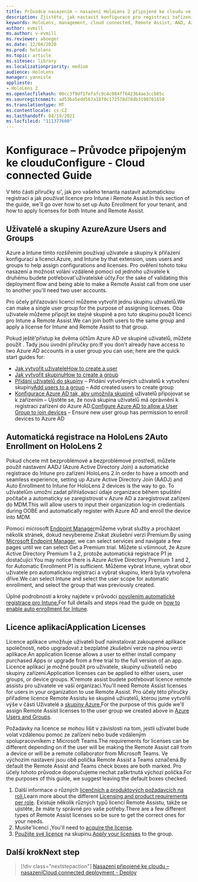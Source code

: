 ```yaml
---
title: Průvodce nasazením – nasazení HoloLens 2 připojené ke cloudu ve velkém měřítku s remote assist – konfigurace
description: Zjistěte, jak nastavit konfigurace pro registraci zařízení HoloLens přes síť připojenou ke cloudu ve velkém měřítku pomocí remote assistu.
keywords: HoloLens, management, cloud connected, Remote Assist, AAD, Azure AD, MDM, Mobile Správa zařízení
author: evmill
ms.author: v-evmill
ms.reviewer: aboeger
ms.date: 12/04/2020
ms.prod: hololens
ms.topic: article
ms.sitesec: library
ms.localizationpriority: medium
audience: HoloLens
manager: yannisle
appliesto:
- HoloLens 2
ms.openlocfilehash: 00cc3f9df1fefafc9c4c084ff642364ae3ccb85c
ms.sourcegitcommit: ad53ba5edd567a18f0c172578d78db3190701650
ms.translationtype: MT
ms.contentlocale: cs-CZ
ms.lasthandoff: 04/19/2021
ms.locfileid: "111377600"
---
```

# <a name="configure---cloud-connected-guide"></a><span data-ttu-id="5c7ef-104">Konfigurace – Průvodce připojeným ke cloudu</span><span class="sxs-lookup"><span data-stu-id="5c7ef-104">Configure - Cloud connected Guide</span></span>

<span data-ttu-id="5c7ef-105">V této části příručky si&#39;, jak pro vašeho tenanta nastavit automatickou registraci a jak používat licence pro Intune i Remote Assist.</span><span class="sxs-lookup"><span data-stu-id="5c7ef-105">In this section of the guide, we&#39;ll go over how to set up Auto Enrollment for your tenant, and how to apply licenses for both Intune and Remote Assist.</span></span>

## <a name="azure-users-and-groups"></a><span data-ttu-id="5c7ef-106">Uživatelé a skupiny Azure</span><span class="sxs-lookup"><span data-stu-id="5c7ef-106">Azure Users and Groups</span></span>

<span data-ttu-id="5c7ef-107">Azure a Intune tímto rozšířením používají uživatele a skupiny k přiřazení konfigurací a licencí.</span><span class="sxs-lookup"><span data-stu-id="5c7ef-107">Azure, and Intune by that extension, uses users and groups to help assign configurations and licenses.</span></span> <span data-ttu-id="5c7ef-108">Pro ověření tohoto toku nasazení a možnost volání vzdálené pomoci od jednoho uživatele k druhému budete potřebovat&#39;uživatelské účty.</span><span class="sxs-lookup"><span data-stu-id="5c7ef-108">For the sake of validating this deployment flow and being able to make a Remote Assist call from one user to another you&#39;ll need two user accounts.</span></span>

<span data-ttu-id="5c7ef-109">Pro účely přiřazování licencí můžeme vytvořit jednu skupinu uživatelů.</span><span class="sxs-lookup"><span data-stu-id="5c7ef-109">We can make a single user group for the purpose of assigning licenses.</span></span> <span data-ttu-id="5c7ef-110">Oba uživatele můžeme připojit ke stejné skupině a pro tuto skupinu použít licenci pro Intune a Remote Assist.</span><span class="sxs-lookup"><span data-stu-id="5c7ef-110">We can join both users to the same group and apply a license for Intune and Remote Assist to that group.</span></span>

<span data-ttu-id="5c7ef-111">Pokud ještě&#39;přístup ke dvěma účtům Azure AD ve skupině uživatelů, můžete použít . Tady jsou úvodní příručky pro:</span><span class="sxs-lookup"><span data-stu-id="5c7ef-111">If you don&#39;t already have access to two Azure AD accounts in a user group you can use; here are the quick start guides for:</span></span>

- [<span data-ttu-id="5c7ef-112">Jak vytvořit uživatele</span><span class="sxs-lookup"><span data-stu-id="5c7ef-112">How to create a user</span></span>](https://docs.microsoft.com/mem/intune/fundamentals/quickstart-create-user)
- [<span data-ttu-id="5c7ef-113">Jak vytvořit skupinu</span><span class="sxs-lookup"><span data-stu-id="5c7ef-113">How to create a group</span></span>](https://docs.microsoft.com/mem/intune/fundamentals/quickstart-create-group)
- <span data-ttu-id="5c7ef-114">[Přidání uživatelů do skupiny](https://docs.microsoft.com/azure/active-directory/fundamentals/active-directory-groups-members-azure-portal) – Přidání vytvořených uživatelů k vytvoření skupiny</span><span class="sxs-lookup"><span data-stu-id="5c7ef-114">[Add users to a group](https://docs.microsoft.com/azure/active-directory/fundamentals/active-directory-groups-members-azure-portal) – Add created users to create group</span></span>
- <span data-ttu-id="5c7ef-115">[Konfigurace Azure AD tak, aby umožnila skupině](https://docs.microsoft.com/azure/active-directory/devices/azureadjoin-plan#configure-your-device-settings) uživatelů připojovat se k zařízením – Ujistěte se, že nová skupina uživatelů má oprávnění k registraci zařízení do Azure AD.</span><span class="sxs-lookup"><span data-stu-id="5c7ef-115">[Configure Azure AD to allow a User Group to join devices](https://docs.microsoft.com/azure/active-directory/devices/azureadjoin-plan#configure-your-device-settings) – Ensure new user group has permission to enroll devices to Azure AD</span></span>

## <a name="auto-enrollment-on-hololens-2"></a><span data-ttu-id="5c7ef-116">Automatická registrace na HoloLens 2</span><span class="sxs-lookup"><span data-stu-id="5c7ef-116">Auto Enrollment on HoloLens 2</span></span>

<span data-ttu-id="5c7ef-117">Pokud chcete mít bezproblémové a bezproblémové prostředí, můžete použít nastavení AADJ (Azure Active Directory Join) a automatické registrace do Intune pro zařízení HoloLens 2.</span><span class="sxs-lookup"><span data-stu-id="5c7ef-117">In order to have a smooth and seamless experience, setting up Azure Active Directory Join (AADJ) and Auto Enrollment to Intune for HoloLens 2 devices is the way to go.</span></span> <span data-ttu-id="5c7ef-118">To uživatelům umožní zadat přihlašovací údaje organizace během spuštění počítače a automaticky se zaregistrovat v Azure AD a zaregistrovat zařízení do MDM.</span><span class="sxs-lookup"><span data-stu-id="5c7ef-118">This will allow users to input their organization log-in credentials during OOBE and automatically register with Azure AD and enroll the device into MDM.</span></span>

<span data-ttu-id="5c7ef-119">Pomocí microsoft [Endpoint Manager](https://endpoint.microsoft.com/#home)můžeme vybrat služby a procházet několik stránek, dokud nevybereme Získat zkušební verzi Premium.</span><span class="sxs-lookup"><span data-stu-id="5c7ef-119">By using [Microsoft Endpoint Manager](https://endpoint.microsoft.com/#home), we can select services and navigate a few pages until we can select Get a Premium trial.</span></span> <span data-ttu-id="5c7ef-120">Můžete si všimnout, že Azure Active Directory Premium 1 a 2, protože automatická registrace P1 je dostačující.</span><span class="sxs-lookup"><span data-stu-id="5c7ef-120">You may notice there is Azure Active Directory Premium 1 and 2, for Automatic Enrollment P1 is sufficient.</span></span> <span data-ttu-id="5c7ef-121">Můžeme vybrat Intune, vybrat obor uživatele pro automatickou registraci a vybrat skupinu, která byla vytvořena dříve.</span><span class="sxs-lookup"><span data-stu-id="5c7ef-121">We can select Intune and select the user scope for automatic enrollment, and select the group that was previously created.</span></span>

<span data-ttu-id="5c7ef-122">Úplné podrobnosti a kroky najdete v průvodci [povolením automatické registrace pro Intune.](https://docs.microsoft.com/mem/intune/enrollment/quickstart-setup-auto-enrollment)</span><span class="sxs-lookup"><span data-stu-id="5c7ef-122">For full details and steps read the guide on [how to enable auto enrollment for Intune](https://docs.microsoft.com/mem/intune/enrollment/quickstart-setup-auto-enrollment).</span></span>

## <a name="application-licenses"></a><span data-ttu-id="5c7ef-123">Licence aplikací</span><span class="sxs-lookup"><span data-stu-id="5c7ef-123">Application Licenses</span></span>

<span data-ttu-id="5c7ef-124">Licence aplikace umožňuje uživateli buď nainstalovat zakoupené aplikace společnosti, nebo upgradovat z bezplatné zkušební verze na plnou verzi aplikace.</span><span class="sxs-lookup"><span data-stu-id="5c7ef-124">An application license allows a user to either install company purchased Apps or upgrade from a free trial to the full version of an app.</span></span> <span data-ttu-id="5c7ef-125">Licence aplikací je možné použít pro uživatele, skupiny uživatelů nebo skupiny zařízení.</span><span class="sxs-lookup"><span data-stu-id="5c7ef-125">Application licenses can be applied to either users, user groups, or device groups.</span></span> <span data-ttu-id="5c7ef-126">K&#39;remote assist budete potřebovat licence remote assistu pro uživatele ve vaší organizaci.</span><span class="sxs-lookup"><span data-stu-id="5c7ef-126">You&#39;ll need Remote Assist licenses for users in your organization to use Remote Assist.</span></span> <span data-ttu-id="5c7ef-127">Pro účely této příručky přiřadíme licence Remote Assistu ke skupině uživatelů, kterou jsme vytvořili výše v části Uživatelé a [skupiny Azure.](hololens2-cloud-connected-configure.md#azure-users-and-groups)</span><span class="sxs-lookup"><span data-stu-id="5c7ef-127">For the purpose of this guide we'll assign Remote Assist licenses to the user group we created above in [Azure Users and Groups](hololens2-cloud-connected-configure.md#azure-users-and-groups).</span></span>

<span data-ttu-id="5c7ef-128">Požadavky na licence se mohou lišit v závislosti na tom, jestli uživatel bude volat vzdálenou pomoc ze zařízení nebo bude vzdáleným spolupracovníkem z Microsoft Teams.</span><span class="sxs-lookup"><span data-stu-id="5c7ef-128">The requirements for licenses can be different depending on if the user will be making the Remote Assist call from a device or will be a remote collaborator from Microsoft Teams.</span></span> <span data-ttu-id="5c7ef-129">Ve výchozím nastavení jsou obě políčka Remote Assist a Teams označená.</span><span class="sxs-lookup"><span data-stu-id="5c7ef-129">By default the Remote Assist and Teams check boxes are both marked.</span></span> <span data-ttu-id="5c7ef-130">Pro účely tohoto průvodce doporučujeme nechat zaškrtnutá výchozí políčka.</span><span class="sxs-lookup"><span data-stu-id="5c7ef-130">For the purposes of this guide, we suggest leaving the default boxes checked.</span></span>

1. <span data-ttu-id="5c7ef-131">Další informace o různých [licenčních a produktových požadavcích na roli.](https://docs.microsoft.com/dynamics365/mixed-reality/remote-assist/requirements#licensing-and-product-requirements-per-role)</span><span class="sxs-lookup"><span data-stu-id="5c7ef-131">Learn more about the different [Licensing and product requirements per role](https://docs.microsoft.com/dynamics365/mixed-reality/remote-assist/requirements#licensing-and-product-requirements-per-role).</span></span> <span data-ttu-id="5c7ef-132">Existuje několik různých typů licencí Remote Assistu, takže se ujistěte, že máte ty správné pro vaše potřeby.</span><span class="sxs-lookup"><span data-stu-id="5c7ef-132">There are a few different types of Remote Assist licenses so be sure to get the correct ones for your needs.</span></span>
2. <span data-ttu-id="5c7ef-133">Musíte&#39;licenci [.](https://docs.microsoft.com/dynamics365/mixed-reality/remote-assist/buy-remote-assist)</span><span class="sxs-lookup"><span data-stu-id="5c7ef-133">You&#39;ll need to [acquire the license](https://docs.microsoft.com/dynamics365/mixed-reality/remote-assist/buy-remote-assist).</span></span>
3. <span data-ttu-id="5c7ef-134">[Použijte své licence](https://docs.microsoft.com/dynamics365/mixed-reality/remote-assist/deploy-remote-assist) na skupinu.</span><span class="sxs-lookup"><span data-stu-id="5c7ef-134">[Apply your licenses](https://docs.microsoft.com/dynamics365/mixed-reality/remote-assist/deploy-remote-assist) to the group.</span></span>

## <a name="next-step"></a><span data-ttu-id="5c7ef-135">Další krok</span><span class="sxs-lookup"><span data-stu-id="5c7ef-135">Next step</span></span>

> [!div class="nextstepaction"]
> [<span data-ttu-id="5c7ef-136">Nasazení připojené ke cloudu – nasazení</span><span class="sxs-lookup"><span data-stu-id="5c7ef-136">Cloud connected deployment - Deploy</span></span>](hololens2-cloud-connected-deploy.md)